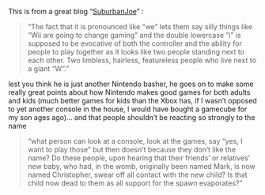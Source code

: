 This is from a great blog &#8220;<a href="http://suburbanjoe.blogspot.com/2006/05/wii.html" target="_blank">SuburbanJoe</a>&#8221; :

> &#8220;The fact that it is pronounced like &#8220;we&#8221; lets them say silly things like &#8220;Wii are going to change gaming&#8221; and the double lowercase &#8220;i&#8221; is supposed to be evocative of both the controller and the ability for people to play together as it looks like two people standing next to each other. Two limbless, hairless, featureless people who live next to a giant &#8220;W&#8221;.&#8221;

lest you think he is just another Nintendo basher, he goes on to make some really great points about how Nintendo makes good games for both adults and kids (much better games for kids than the Xbox has, if I wasn&#8217;t opposed to yet another console in the house, I would have bought a gamecube for my son ages ago)&#8230; and that people shouldn&#8217;t be reacting so strongly to the name

> &#8220;what person can look at a console, look at the games, say &#8220;yes, I want to play those&#8221; but then doesn&#8217;t because they don&#8217;t like the name? Do these people, upon hearing that their friends&#8217; or relatives&#8217; new baby, who had, in the womb, originally been named Mark, is now named Christopher, swear off all contact with the new child? Is that child now dead to them as all support for the spawn evaporates?&#8221;